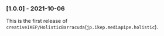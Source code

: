 ### [1.0.0] - 2021-10-06
This is the first release of `creativeIKEP/HolisticBarracuda`(`jp.ikep.mediapipe.holistic`).